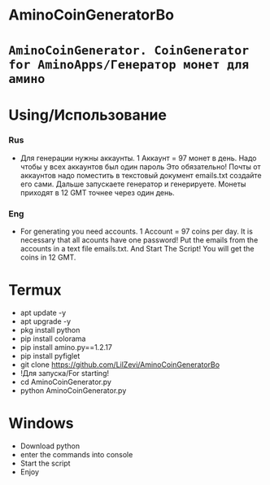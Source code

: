 # AminoCoinGeneratorBo
# `AminoCoinGenerator. CoinGenerator for AminoApps/Генератор монет для амино`
# Using/Использование
### Rus
- Для генерации нужны аккаунты. 1 Аккаунт = 97 монет в день. Надо чтобы у всех аккаунтов был один пароль Это обязательно! Почты от аккаунтов надо поместить в текстовый документ emails.txt создайте его сами. Дальше запускаете генератор и генерируете. Монеты приходят в 12 GMT точнее через один день.
### Eng
- For generating you need accounts. 1 Account = 97 coins per day. It is necessary that all acounts have one password! Put the emails from the accounts in a text file emails.txt. And Start The Script! You will get the coins in 12 GMT.

# Termux
- apt update -y
- apt upgrade -y
- pkg install python
- pip install colorama
- pip install amino.py==1.2.17
- pip install pyfiglet
- git clone https://github.com/LilZevi/AminoCoinGeneratorBo
- !Для запуска/For starting!
- cd AminoCoinGenerator.py
- python AminoCoinGenerator.py

# Windows
- Download python
- enter the commands into console 
- Start the script 
- Enjoy
